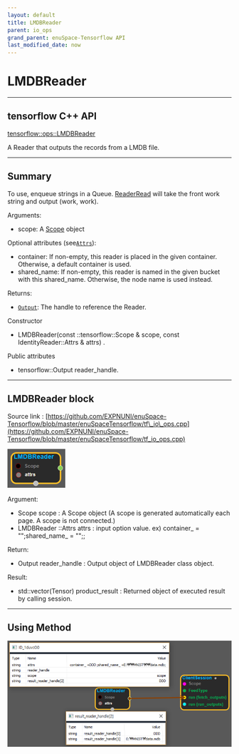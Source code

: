 ```yaml
--- 
layout: default 
title: LMDBReader 
parent: io_ops 
grand_parent: enuSpace-Tensorflow API 
last_modified_date: now 
--- 
```


# LMDBReader

---

## tensorflow C++ API

[tensorflow::ops::LMDBReader](https://www.tensorflow.org/api_docs/cc/class/tensorflow/ops/l-m-d-b-reader)

A Reader that outputs the records from a LMDB file.

---

## Summary

To use, enqueue strings in a Queue. [ReaderRead](https://www.tensorflow.org/api_docs/cc/class/tensorflow/ops/reader-read.html#classtensorflow_1_1ops_1_1_reader_read) will take the front work string and output \(work, work\).

Arguments:

* scope: A [Scope](https://www.tensorflow.org/api_docs/cc/class/tensorflow/scope.html#classtensorflow_1_1_scope) object

Optional attributes \(see[`Attrs`](https://www.tensorflow.org/api_docs/cc/struct/tensorflow/ops/fixed-length-record-reader/attrs.html#structtensorflow_1_1ops_1_1_fixed_length_record_reader_1_1_attrs)\):

* container: If non-empty, this reader is placed in the given container. Otherwise, a default container is used.
* shared\_name: If non-empty, this reader is named in the given bucket with this shared\_name. Otherwise, the node name is used instead.

Returns:

* [`Output`](https://www.tensorflow.org/api_docs/cc/class/tensorflow/output.html#classtensorflow_1_1_output): The handle to reference the Reader.

Constructor

* LMDBReader\(const ::tensorflow::Scope & scope, const IdentityReader::Attrs & attrs\) .

Public attributes

* tensorflow::Output reader\_handle.

---

## LMDBReader block

Source link : [https://github.com/EXPNUNI/enuSpace-Tensorflow/blob/master/enuSpaceTensorflow/tf\_io\_ops.cpp](https://github.com/EXPNUNI/enuSpace-Tensorflow/blob/master/enuSpaceTensorflow/tf_io_ops.cpp)

![](./assets/io_LMDBReader_Symbol.png)

Argument:

* Scope scope : A Scope object \(A scope is generated automatically each page. A scope is not connected.\)
* LMDBReader ::Attrs attrs : input option value. ex\) container\_ = "";shared\_name\_ = "";;

Return:

* Output reader\_handle : Output object of LMDBReader class object.

Result:

* std::vector\(Tensor\) product\_result : Returned object of executed result by calling session.

---

## Using Method

![](./assets/io_LMDBReader_Method.png)

